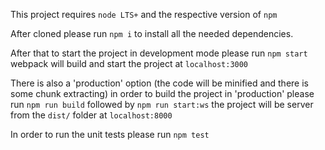 This project requires `node LTS+` and the respective version of `npm`

After cloned please run `npm i` to install all the needed dependencies.

After that to start the project in development mode please run `npm start` webpack will build
and start the project at `localhost:3000`

There is also a 'production' option (the code will be minified and there is some chunk extracting)
in order to build the project in 'production' please run `npm run build` followed by `npm run start:ws` the project will be server from the `dist/` folder at `localhost:8000`

In order to run the unit tests please run `npm test`
